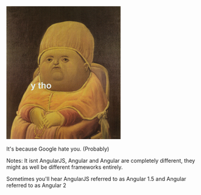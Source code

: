 <img src="slides/images/y-tho.jpg" height="350" width="300" />

It's because Google hate you. (Probably)

Notes:
It isnt AngularJS, Angular and Angular are completely different, they might as well be different frameworks entirely.

Sometimes you'll hear AngularJS referred to as Angular 1.5 and Angular referred to as Angular 2



